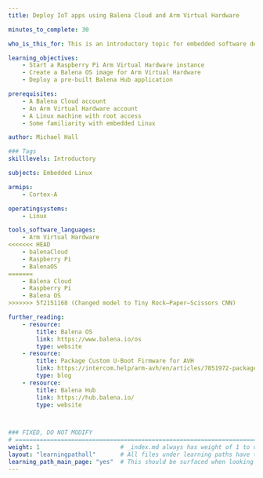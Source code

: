 ```yaml
---
title: Deploy IoT apps using Balena Cloud and Arm Virtual Hardware

minutes_to_complete: 30

who_is_this_for: This is an introductory topic for embedded software developers interested in Balena OS.

learning_objectives: 
    - Start a Raspberry Pi Arm Virtual Hardware instance
    - Create a Balena OS image for Arm Virtual Hardware
    - Deploy a pre-built Balena Hub application 

prerequisites:
    - A Balena Cloud account
    - An Arm Virtual Hardware account
    - A Linux machine with root access
    - Some familiarity with embedded Linux

author: Michael Hall

### Tags
skilllevels: Introductory

subjects: Embedded Linux

armips:
    - Cortex-A

operatingsystems:
    - Linux

tools_software_languages:
    - Arm Virtual Hardware
<<<<<<< HEAD
    - balenaCloud
    - Raspberry Pi
    - BalenaOS
=======
    - Balena Cloud
    - Raspberry Pi
    - Balena OS
>>>>>>> 5f2151168 (Changed model to Tiny Rock–Paper–Scissors CNN)

further_reading:
    - resource:
        title: Balena OS 
        link: https://www.balena.io/os
        type: website
    - resource:
        title: Package Custom U-Boot Firmware for AVH
        link: https://intercom.help/arm-avh/en/articles/7851972-package-custom-u-boot-firmware-for-avh
        type: blog
    - resource:
        title: Balena Hub 
        link: https://hub.balena.io/
        type: website



### FIXED, DO NOT MODIFY
# ================================================================================
weight: 1                       # _index.md always has weight of 1 to order correctly
layout: "learningpathall"       # All files under learning paths have this same wrapper
learning_path_main_page: "yes"  # This should be surfaced when looking for related content. Only set for _index.md of learning path content.
---
```

